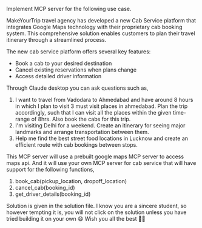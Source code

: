 Implement MCP server for the following use case.

MakeYourTrip travel agency has developed a new Cab Service platform that integrates Google Maps technology with their proprietary cab booking system. This comprehensive solution enables customers to plan their travel itinerary through a streamlined process.

The new cab service platform offers several key features:

- Book a cab to your desired destination
- Cancel existing reservations when plans change
- Access detailed driver information

Through Claude desktop you can ask questions such as,

1. I want to travel from Vadodara to Ahmedabad and have around 8 hours in which I plan to visit 3 must visit places in ahmedabad. Plan the trip accordingly, such that I can visit all the places within the given time-range of 8hrs. Also book the cabs for this trip.
2. I'm visiting Delhi for a weekend. Create an itinerary for seeing major landmarks and arrange transportation between them.
3. Help me find the best street food locations in Lucknow and create an efficient route with cab bookings between stops.

This MCP server will use a prebuilt google maps MCP server to access maps api. And it will use your own MCP server for cab service that will have support for the following functions,

1. book_cab(pickup_location, dropoff_location)
2. cancel_cab(booking_id)
3. get_driver_details(booking_id)

Solution is given in the solution file. I know you are a sincere student, so however tempting it is, you will not click on the solution unless you have tried building it on your own 😄 Wish you all the best 👍🏼